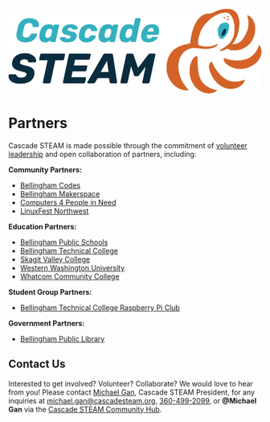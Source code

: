 <style>
  .header {
	display: none;
  }
  .footer {
	display: none;
  }
</style>

[![Cascade STEAM Logo](/assets/images/Cascade_STEAM_horizontal_logo_primary_1.png)](https://cascadesteam.org)

# Partners
Cascade STEAM is made possible through the commitment of [volunteer leadership](/leadership) and open collaboration of partners, including:

**Community Partners:**
- [Bellingham Codes](https://bellingham.codes)
- [Bellingham Makerspace](https://bellinghammakerspace.org)
- [Computers 4 People in Need](https://c4pin.org)
- [LinuxFest Northwest](https://lfnw.org)

**Education Partners:**
- [Bellingham Public Schools](https://bellinghamschools.org)
- [Bellingham Technical College](https://btc.edu)
- [Skagit Valley College](https://skagit.edu)
- [Western Washington University](https://wwu.edu)
- [Whatcom Community College](https://whatcom.edu)

**Student Group Partners:**
- [Bellingham Technical College Raspberry Pi Club](https://www.raspberrypiclub.org)

**Government Partners:**
- [Bellingham Public Library](https://bellinghampubliclibrary.org)

## Contact Us
Interested to get involved? Volunteer? Collaborate? We would love to hear from you! Please contact [Michael Gan](https://www.linkedin.com/in/michaelbgan), Cascade STEAM President, for any inquiries at [michael.gan@cascadesteam.org](mailto:michael.gan@cascadesteam.org), [360-499-2099](tel:3604992099), or **@Michael Gan** via the [Cascade STEAM Community Hub](http://discord.cascadesteam.org).
